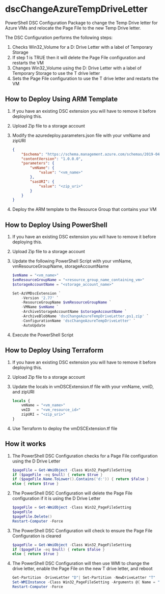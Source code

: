 # dscChangeAzureTempDriveLetter

PowerShell DSC Configuration Package to change the Temp Drive letter for Azure VMs and relocate the Page File to the new Temp Drive letter.

The DSC Configuration performs the following steps:

1) Checks Win32_Volume for a D: Drive Letter with a label of Temporary Storage
2) If step 1 is TRUE then it will delete the Page File configuration and restarts the VM
3) Changes Win32_Volume using the D: Drive Letter with a label of Temporary Storage to use the T drive letter
4) Sets the Page File configuration to use the T drive letter and restarts the VM

## How to Deploy Using ARM Template

1) If you have an existing DSC extension you will have to remove it before deploying this.
2) Upload Zip file to a storage account
3) Modify the azuredeploy.parameters.json file with your vmName and zipURI

    ``` JSON
    {
        "$schema": "https://schema.management.azure.com/schemas/2019-04-01/deploymentParameters.json#",
        "contentVersion": "1.0.0.0",
        "parameters": {
            "vmName": {
                "value": "<vm_name>"
            },
            "sasURI": {
                "value": "<zip_uri>"
            }
        }
    }
    ```

4) Deploy the ARM template to the Resource Group that contains your VM

## How to Deploy Using PowerShell

1) If you have an existing DSC extension you will have to remove it before deploying this.
2) Upload Zip file to a storage account
3) Update the following PowerShell Script with your vmName, vmResourceGroupName, storageAccountName

    ``` PowerShell
    $vmName = "<vm_name>"
    $vmResourceGroupName = "<resource_group_name_containing_vm>"
    $storageAccountName = "<storage_account_name>"

    Set-AzVMDscExtension `
        -Version '2.77' `
        -ResourceGroupName $vmResourceGroupName `
        -VMName $vmName `
        -ArchiveStorageAccountName $storageAccountName `
        -ArchiveBlobName 'dscChangeAzureTempDriveLetter.ps1.zip' `
        -ConfigurationName 'dscChangeAzureTempDriveLetter' `
        -AutoUpdate
    ```

4) Execute the PowerShell Script

## How to Deploy Using Terraform

1) If you have an existing DSC extension you will have to remove it before deploying this.
2) Upload Zip file to a storage account
3) Update the locals in vmDSCExtension.tf file with your vmName, vmID, and zipURI

    ``` Terraform
    locals {
        vmName = "<vm_name>" 
        vmID   = "<vm_resource_id>"
        zipURI = "<zip_uri>"
    }
    ```

4) Use Terraform to deploy the vmDSCExtension.tf file

## How it works

1) The PowerShell DSC Configuration checks for a Page File configuration using the D Drive Letter

    ``` PowerShell
    $pageFile = Get-WmiObject -Class Win32_PageFileSetting
    if ($pageFile -eq $null) { return $true }
    if ($pageFile.Name.ToLower().Contains('d:')) { return $false }
    else { return $true }
    ```

2) The PowerShell DSC Configuration will delete the Page File configuration if it is using the D Drive Letter

    ``` PowerShell
    $pageFile = Get-WmiObject -Class Win32_PageFileSetting
    $pageFile
    $pageFile.Delete()
    Restart-Computer -Force
    ```

3) The PowerShell DSC Configuration will check to ensure the Page File Configuration is cleared

    ``` PowerShell
    $pageFile = Get-WmiObject -Class Win32_PageFileSetting
    if ($pageFile -eq $null) { return $false }
    else { return $true }
    ```

4) The PowerShell DSC Configuration will then use WMI to change the drive letter, enable the Page File on the new T drive letter, and reboot

    ``` PowerShell
    Get-Partition -DriveLetter "D"| Set-Partition -NewDriveLetter "T"
    Set-WMIInstance -Class Win32_PageFileSetting -Arguments @{ Name = "T:\pagefile.sys"; MaximumSize = 0; }
    Restart-Computer -Force
    ```
